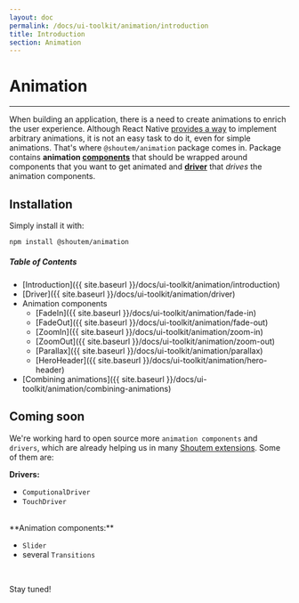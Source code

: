 ```yaml
---
layout: doc
permalink: /docs/ui-toolkit/animation/introduction
title: Introduction
section: Animation
---
```


# Animation
<hr />

When building an application, there is a need to create animations to enrich the user experience. Although React Native [provides a way](https://facebook.github.io/react-native/docs/animations.html) to implement arbitrary animations, it is not an easy task to do it, even for simple animations. That's where `@shoutem/animation` package comes in. Package contains **animation [components](#components)** that should be wrapped around components that you want to get animated and [**driver**](#driver) that _drives_ the animation components.

## Installation

Simply install it with:

```bash
npm install @shoutem/animation
```

##### Table of Contents  
  - [Introduction]({{ site.baseurl }}/docs/ui-toolkit/animation/introduction)
  - [Driver]({{ site.baseurl }}/docs/ui-toolkit/animation/driver)
  - Animation components
    - [FadeIn]({{ site.baseurl }}/docs/ui-toolkit/animation/fade-in)
    - [FadeOut]({{ site.baseurl }}/docs/ui-toolkit/animation/fade-out)
    - [ZoomIn]({{ site.baseurl }}/docs/ui-toolkit/animation/zoom-in)
    - [ZoomOut]({{ site.baseurl }}/docs/ui-toolkit/animation/zoom-out)
    - [Parallax]({{ site.baseurl }}/docs/ui-toolkit/animation/parallax)
    - [HeroHeader]({{ site.baseurl }}/docs/ui-toolkit/animation/hero-header)
  - [Combining animations]({{ site.baseurl }}/docs/ui-toolkit/animation/combining-animations)


## Coming soon

We're working hard to open source more `animation components` and `drivers`, which are already helping us in many [Shoutem extensions](http://shoutem.github.io/docs/extensions/getting-started/introduction). Some of them are:

**Drivers:**

- `ComputionalDriver`
- `TouchDriver`

<br />
**Animation components:**

- `Slider`
- several `Transitions`

<br />

Stay tuned!